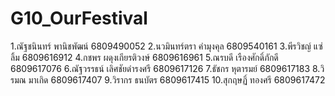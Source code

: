 # G10_OurFestival
1.ณัฐชนินทร์ พานิชพัฒน์ 6809490052
2.นวมินทร์ตรา คำมุงคุล 6809540161
3.พีรวิชญ์ แซ่ลิ้ม 6809616912
4.กชพร ผดุงเกียรติวงษ์ 6809616961
5.ณรบดี เรืองศักดิ์ภักดี 6809617076
6.ณัฐวรรธน์ เลิศชัยดำรงศรี 6809617126
7.ธัชกร หุตารมย์ 6809617183
8.วิรมณ มาเกิด 6809617407
9.วิรากร ธนบัตร 6809617415
10.สุกฤษฏิ์ ทองศรี 6809617472